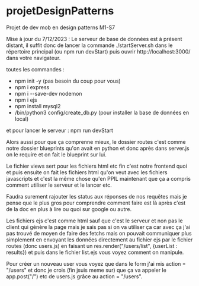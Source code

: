 # projetDesignPatterns
Projet de dev mob en design patterns M1-S7

Mise à jour du 7/12/2023 :
  Le serveur de base de données est à présent distant, il suffit donc de lancer la commande ./startServer.sh dans le répertoire principal (ou npm run devStart) puis ouvrir http://localhost:3000/ dans votre navigateur.


toutes les commandes : 

- npm init -y (pas besoin du coup pour vous)
- npm i express
- npm i --save-dev nodemon
- npm i ejs
- npm install mysql2
- /bin/python3 config/create_db.py (pour installer la base de données en local)

et pour lancer le serveur : npm run devStart


Alors aussi pour que ça comprenne mieux, le dossier routes c'est comme notre dossier blueprints qu'on avait en python 
et donc après dans server.js on le require et on fait le blueprint sur lui. 

Le fichier views sert pour les fichiers html etc fin c'est notre frontend quoi et puis ensuite on fait les fichiers html qu'on veut avec les fichiers javascripts et c'est la même chose qu'en PPIL maintenant que ça a compris comment utiliser le serveur et le lancer etc.

Faudra surement rajouter les status aux réponses de nos requêtes mais je pense que le plus gros pour comprendre comment faire est là après c'est de la doc en plus à lire ou quoi sur google ou autre.

Les fichiers ejs c'est comme html sauf que c'est le serveur et non pas le client qui génère la page mais je sais pas si on va utiliser ça car avec ça j'ai pas trouvé de moyen de faire des fetchs mais on pouvait communiquer plus simplement en envoyant les données directement au fichier ejs par le fichier routes (donc users.js) en faisant un res.render("/users/list", {userList : results}) et puis dans le fichier list.ejs vous voyez comment on manipule.

Pour créer un nouveau user vous voyez que dans le form j'ai mis action = "/users" et donc je crois (fin jsuis meme sur) que ça va appeler le app.post("/") etc de users.js grâce au action = "/users". 
